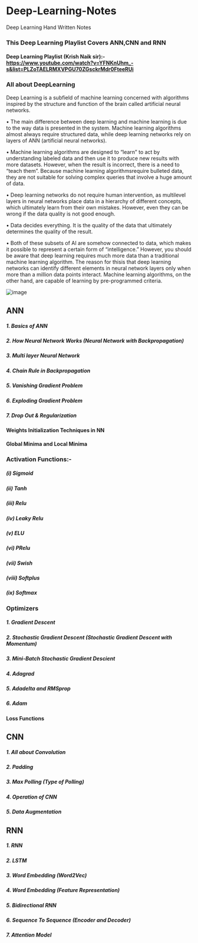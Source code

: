 # Deep-Learning-Notes
Deep Learning Hand Written Notes

### This Deep Learning Playlist Covers ANN,CNN and RNN 

#### **Deep Learning Playlist** (Krish Naik sir):- https://www.youtube.com/watch?v=YFNKnUhm_-s&list=PLZoTAELRMXVPGU70ZGsckrMdr0FteeRUi

<!------------------------------------------------->
### All about DeepLearning
Deep Learning is a subfield of machine learning concerned with algorithms inspired by the structure and function of the brain called artificial neural networks.


• The main difference between deep learning and machine learning is due to the way data is
presented in the system. Machine learning algorithms almost always require structured data, while deep learning networks rely on layers of ANN (artificial neural networks).

• Machine learning algorithms are designed to “learn” to act by understanding labeled data and then use it to produce new results with more datasets. However, when the result is incorrect, there is a need to “teach them”. Because machine learning algorithmsrequire bulleted data, they are not suitable for solving complex queries that involve a huge amount of data.

• Deep learning networks do not require human intervention, as multilevel layers in neural
networks place data in a hierarchy of different concepts, which ultimately learn from their own
mistakes. However, even they can be wrong if the data quality is not good enough.

• Data decides everything. It is the quality of the data that ultimately determines the quality of the result.

• Both of these subsets of AI are somehow connected to data, which makes it possible to represent a certain form of “intelligence.” However, you should be aware that deep learning requires much more data than a traditional machine learning algorithm. The reason for thisis that deep learning networks can identify different elements in neural network layers only when more than a million
data points interact. Machine learning algorithms, on the other hand, are capable of learning by pre-programmed criteria.

![image](https://user-images.githubusercontent.com/69152112/221349174-e0dfa45c-b6fb-45d5-8987-4589f51362a1.png)


## ANN

##### 1. Basics of ANN
##### 2. How Neural Network Works (Neural Network with Backpropagation)
##### 3. Multi layer Neural Network
##### 4. Chain Rule in Backpropagation
##### 5. Vanishing Gradient Problem
##### 6. Exploding Gradient Problem
##### 7. Drop Out & Regularization

#### Weights Initialization Techniques in NN
#### Global Minima and Local Minima

### Activation Functions:-
##### (i) Sigmoid 
##### (ii) Tanh 
##### (iii) Relu
##### (iv) Leaky Relu
##### (v) ELU
##### (vi) PRelu
##### (vii) Swish
##### (viii) Softplus
##### (ix) Softmax

### Optimizers

##### 1. Gradient Descent
##### 2. Stochastic Gradient Descent (Stochastic Gradient Descent with Momentum)
##### 3. Mini-Batch Stochastic Gradient Descient
##### 4. Adagrad  
##### 5. Adadelta and RMSprop
##### 6. Adam

#### Loss Functions

<!------------------------------------------------->

## CNN

##### 1. All about Convolution
##### 2. Padding
##### 3. Max Polling (Type of Polling)
##### 4. Operation of CNN
##### 5. Data Augmentation


<!----------------------------------------------->

## RNN

##### 1. RNN
##### 2. LSTM
##### 3. Word Embedding (Word2Vec)
##### 4. Word Embedding (Feature Representation)
##### 5. Bidirectional RNN
##### 6. Sequence To Sequence (Encoder and Decoder)
##### 7. Attention Model




